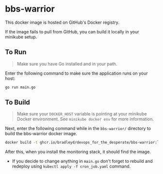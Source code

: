 # bbs-warrior

This docker image is hosted on GitHub's Docker registry.

If the image fails to pull from GitHub, you can build it locally in your minikube setup.

## To Run

> Make sure you have Go installed and in your path.

Enter the following command to make sure the application runs on your host:

```bash
go run main.go
```

## To Build

> Make sure your `DOCKER_HOST` variable is pointing at your minikube Docker environment. See `minikube docker env` for more information.

Next, enter the following command while in the `bbs-warrior/` directory to
build the bbs-warrior docker image.

```bash
docker build -t ghcr.io/bradleyd/devops_for_the_desperate/bbs-warrior:latest .
```

After this, when you install the monitoring stack, it should find the image. 

* If you decide to change anything in `main.go` don't forget to rebuild and redeploy using `kubectl apply -f cron_job.yaml` command.